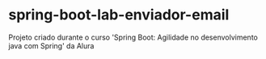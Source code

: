 # spring-boot-lab-enviador-email
Projeto criado durante o curso 'Spring Boot: Agilidade no desenvolvimento java com Spring' da Alura
